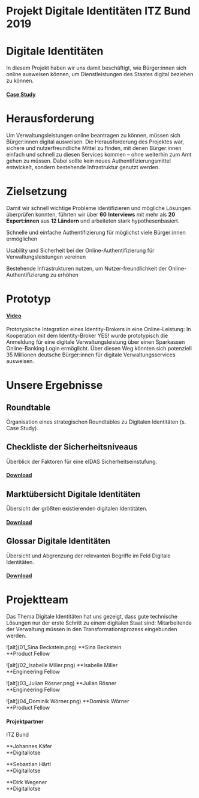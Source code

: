 # Projekt Digitale Identitäten ITZ Bund 2019


# Digitale Identitäten

In diesem Projekt haben wir uns damit beschäftigt, wie Bürger:innen sich online ausweisen können, um Dienstleistungen des Staates digital beziehen zu können.


#### [Case Study](https://medium.com/tech4germany/fallstudie-bundespersona-online-identifikation-f%C3%BCr-staatliche-leistungen-5ec51d2e7768)


# Herausforderung

Um Verwaltungsleistungen online beantragen zu können, müssen sich Bürger:innen digital ausweisen. Die Herausforderung des Projektes war, sichere und nutzerfreundliche Mittel zu finden, mit denen Bürger:innen einfach und schnell zu diesen Services kommen – ohne weiterhin zum Amt gehen zu müssen. Dabei sollte kein neues Authentifizierungsmittel entwickelt, sondern bestehende Infrastruktur genutzt werden. 


# Zielsetzung

Damit wir schnell wichtige Probleme identifizieren und mögliche Lösungen überprüfen konnten, führten wir über **60** **Interviews** mit mehr als **20 Expert:innen** aus **12 Ländern** und arbeiteten stark hypothesenbasiert.

Schnelle und einfache Authentifizierung für möglichst viele Bürger:innen ermöglichen

Usability und Sicherheit bei der Online-Authentifizierung für Verwaltungsleistungen vereinen

Bestehende Infrastrukturen nutzen, um Nutzer-freundlichkeit der Online-Authentifizierung zu erhöhen


# Prototyp


#### [Video](https://www.youtube.com/watch?v=s-WSuOAvPUg)

Prototypische Integration eines Identity-Brokers in eine Online-Leistung: In Kooperation mit dem Identity-Broker YES! wurde prototypisch die Anmeldung für eine digitale Verwaltungsleistung über einen Sparkassen Online-Banking Login ermöglicht. Über diesen Weg könnten sich potenziell 35 Millionen deutsche Bürger:innen für digitale Verwaltungsservices ausweisen.


# Unsere Ergebnisse


## Roundtable

Organisation eines strategischen Roundtables zu Digitalen Identitäten (s. Case Study).


## Checkliste der Sicherheitsniveaus

Überblick der Faktoren für eine eIDAS Sicherheitseinstufung.


#### [Download](f1_Checkliste_Sicherheitsniveaus.xlsx)


## Marktübersicht Digitale Identitäten

Übersicht der größten existierenden digitalen Identitäten.


#### [Download](f2_Marktübersicht_Digitale_Identitäten.xlsx)


## Glossar Digitale Identitäten

Übersicht und Abgrenzung der relevanten Begriffe im Feld Digitale Identitäten. 


#### [Download](f3_Glossar_angepasst.pdf)


# Projektteam

Das Thema Digitale Identitäten hat uns gezeigt, dass gute technische Lösungen nur der erste Schritt zu einem digitalen Staat sind: Mitarbeitende der Verwaltung müssen in den Transformationsprozess eingebunden werden. 

![alt](01_Sina Beckstein.png)
**Sina Beckstein \
**Product Fellow

![alt](02_Isabelle Miller.png)
**Isabelle Miller \
**Engineering Fellow

![alt](03_Julian Rösner.png)
**Julian Rösner \
**Engineering Fellow

![alt](04_Dominik Wörner.png)
**Dominik Wörner \
**Product Fellow


#### Projektpartner

ITZ Bund

**Johannes Käfer \
**Digitallotse

**Sebastian Härtl \
**Digitallotse

**Dirk Wegener \
**Digitallotse
